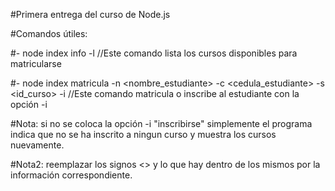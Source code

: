 #Primera entrega del curso de Node.js

#Comandos útiles:

#- node index info -l //Este comando lista los cursos disponibles para matricularse

#- node index matricula -n <nombre_estudiante> -c <cedula_estudiante> -s <id_curso> -i //Este comando matricula o inscribe al estudiante con la opción -i

#Nota: si no se coloca la opción -i "inscribirse" simplemente el programa indica que no se ha inscrito a ningun curso y muestra los cursos nuevamente.

#Nota2: reemplazar los signos <> y lo que hay dentro de los mismos por la información correspondiente.
